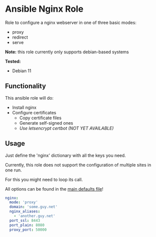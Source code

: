 # Ansible Nginx Role

Role to configure a nginx webserver in one of three basic modes:
* proxy
* redirect
* serve

**Note:** this role currently only supports debian-based systems

**Tested:**
* Debian 11

## Functionality

This ansible role will do:
* Install nginx
* Configure certificates
  * Copy certificate files
  * Generate self-signed ones
  * _Use letsencrypt certbot (NOT YET AVAILABLE)_


## Usage

Just define the 'nginx' dictionary with all the keys you need.

Currently, this role does not support the configuration of multiple sites in one run.

For this you might need to loop its call.

All options can be found in the [main defaults file](https://github.com/ansibleguy/infra_nginx/blob/stable/defaults/main.yml)!

```yaml
nginx:
  mode: 'proxy'
  domain: 'some.guy.net'
  nginx_aliases:
    - 'another.guy.net'
  port_ssl: 8443
  port_plain: 8080
  proxy_port: 50000
```
